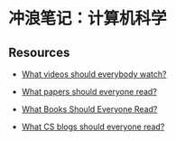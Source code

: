 # 冲浪笔记：计算机科学

## Resources

- [What videos should everybody watch?][r1]
- [What papers should everyone read?][r2]
- [What Books Should Everyone Read?][r3]
- [What CS blogs should everyone read?][r4]

  [r1]: https://cstheory.stackexchange.com/questions/1198/what-videos-should-everybody-watch
  [r2]: https://cstheory.stackexchange.com/questions/1168/what-papers-should-everyone-read
  [r3]: https://cstheory.stackexchange.com/questions/3253/what-books-should-everyone-read
  [r4]: https://cstheory.stackexchange.com/questions/22191/what-cs-blogs-should-everyone-read

